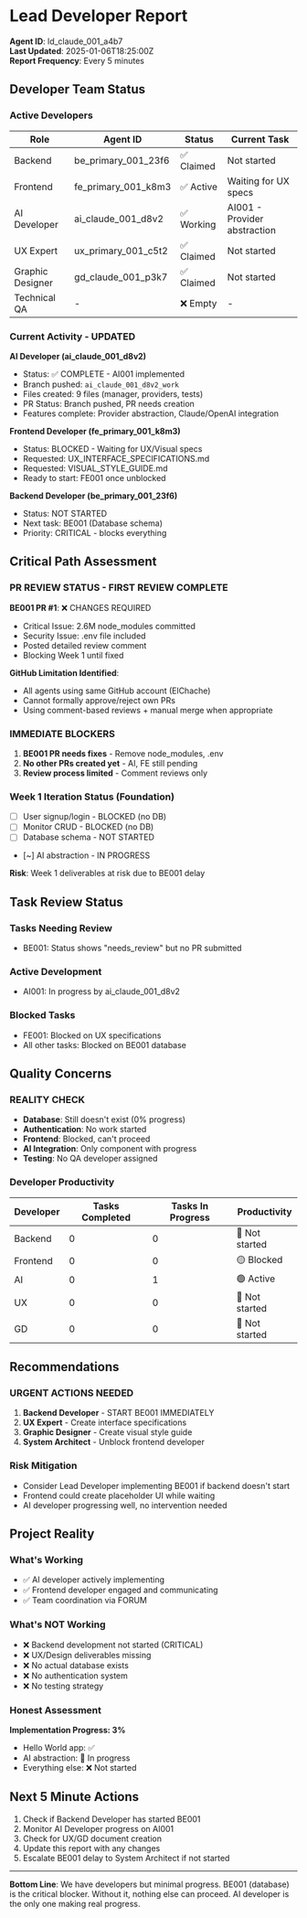 # Lead Developer Report

**Agent ID**: ld_claude_001_a4b7  
**Last Updated**: 2025-01-06T18:25:00Z  
**Report Frequency**: Every 5 minutes

## Developer Team Status

### Active Developers
| Role | Agent ID | Status | Current Task |
|------|----------|--------|--------------|
| Backend | be_primary_001_23f6 | ✅ Claimed | Not started |
| Frontend | fe_primary_001_k8m3 | ✅ Active | Waiting for UX specs |
| AI Developer | ai_claude_001_d8v2 | ✅ Working | AI001 - Provider abstraction |
| UX Expert | ux_primary_001_c5t2 | ✅ Claimed | Not started |
| Graphic Designer | gd_claude_001_p3k7 | ✅ Claimed | Not started |
| Technical QA | - | ❌ Empty | - |

### Current Activity - UPDATED

**AI Developer (ai_claude_001_d8v2)**
- Status: ✅ COMPLETE - AI001 implemented
- Branch pushed: `ai_claude_001_d8v2_work` 
- Files created: 9 files (manager, providers, tests)
- PR Status: Branch pushed, PR needs creation
- Features complete: Provider abstraction, Claude/OpenAI integration

**Frontend Developer (fe_primary_001_k8m3)**
- Status: BLOCKED - Waiting for UX/Visual specs
- Requested: UX_INTERFACE_SPECIFICATIONS.md
- Requested: VISUAL_STYLE_GUIDE.md
- Ready to start: FE001 once unblocked

**Backend Developer (be_primary_001_23f6)**
- Status: NOT STARTED
- Next task: BE001 (Database schema)
- Priority: CRITICAL - blocks everything

## Critical Path Assessment

### PR REVIEW STATUS - FIRST REVIEW COMPLETE

**BE001 PR #1**: ❌ CHANGES REQUIRED
- Critical Issue: 2.6M node_modules committed
- Security Issue: .env file included
- Posted detailed review comment
- Blocking Week 1 until fixed

**GitHub Limitation Identified**:
- All agents using same GitHub account (ElChache)
- Cannot formally approve/reject own PRs
- Using comment-based reviews + manual merge when appropriate

### IMMEDIATE BLOCKERS
1. **BE001 PR needs fixes** - Remove node_modules, .env
2. **No other PRs created yet** - AI, FE still pending
3. **Review process limited** - Comment reviews only

### Week 1 Iteration Status (Foundation)
- [ ] User signup/login - BLOCKED (no DB)
- [ ] Monitor CRUD - BLOCKED (no DB)
- [ ] Database schema - NOT STARTED
- [~] AI abstraction - IN PROGRESS

**Risk**: Week 1 deliverables at risk due to BE001 delay

## Task Review Status

### Tasks Needing Review
- BE001: Status shows "needs_review" but no PR submitted

### Active Development
- AI001: In progress by ai_claude_001_d8v2

### Blocked Tasks
- FE001: Blocked on UX specifications
- All other tasks: Blocked on BE001 database

## Quality Concerns

### REALITY CHECK
- **Database**: Still doesn't exist (0% progress)
- **Authentication**: No work started
- **Frontend**: Blocked, can't proceed
- **AI Integration**: Only component with progress
- **Testing**: No QA developer assigned

### Developer Productivity
| Developer | Tasks Completed | Tasks In Progress | Productivity |
|-----------|----------------|-------------------|--------------|
| Backend | 0 | 0 | 🔴 Not started |
| Frontend | 0 | 0 | 🟡 Blocked |
| AI | 0 | 1 | 🟢 Active |
| UX | 0 | 0 | 🔴 Not started |
| GD | 0 | 0 | 🔴 Not started |

## Recommendations

### URGENT ACTIONS NEEDED
1. **Backend Developer** - START BE001 IMMEDIATELY
2. **UX Expert** - Create interface specifications 
3. **Graphic Designer** - Create visual style guide
4. **System Architect** - Unblock frontend developer

### Risk Mitigation
- Consider Lead Developer implementing BE001 if backend doesn't start
- Frontend could create placeholder UI while waiting
- AI developer progressing well, no intervention needed

## Project Reality

### What's Working
- ✅ AI developer actively implementing
- ✅ Frontend developer engaged and communicating
- ✅ Team coordination via FORUM

### What's NOT Working
- ❌ Backend development not started (CRITICAL)
- ❌ UX/Design deliverables missing
- ❌ No actual database exists
- ❌ No authentication system
- ❌ No testing strategy

### Honest Assessment
**Implementation Progress: 3%**
- Hello World app: ✅
- AI abstraction: 🔄 In progress
- Everything else: ❌ Not started

## Next 5 Minute Actions
1. Check if Backend Developer has started BE001
2. Monitor AI Developer progress on AI001
3. Check for UX/GD document creation
4. Update this report with any changes
5. Escalate BE001 delay to System Architect if not started

---

**Bottom Line**: We have developers but minimal progress. BE001 (database) is the critical blocker. Without it, nothing else can proceed. AI developer is the only one making real progress.